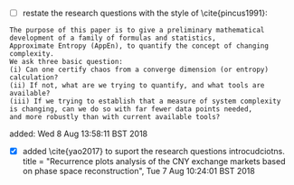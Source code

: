 



* [ ] restate the research questions with the style of \cite{pincus1991}:

```
The purpose of this paper is to give a preliminary mathematical
development of a family of formulas and statistics,
Approximate Entropy (AppEn), to quantify the concept of changing complexity.
We ask three basic question:
(i) Can one certify chaos from a converge dimension (or entropy) calculation?
(ii) If not, what are we trying to quantify, and what tools are available?
(iii) If we trying to establish that a measure of system complexity 
is changing, can we do so with far fewer data points needed,
and more robustly than with current available tools?
```

added: Wed  8 Aug 13:58:11 BST 2018




* [x] added \cite{yao2017} to suport the research questions introcudciotns.
	title = "Recurrence plots analysis of the CNY exchange markets based on phase space reconstruction",
	Tue  7 Aug 10:24:01 BST 2018

